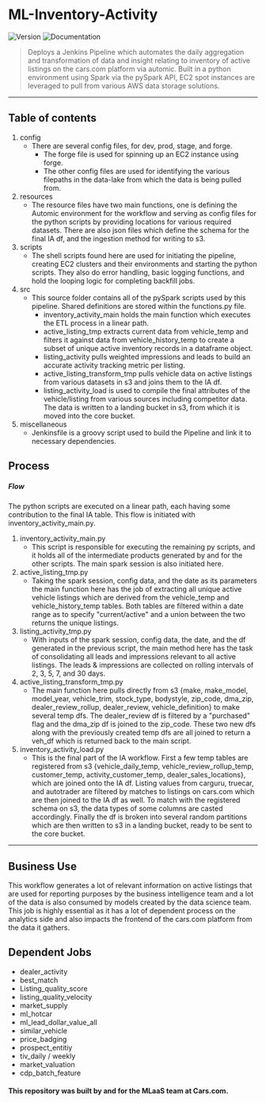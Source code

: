 # **ML-Inventory-Activity**
![Version](https://img.shields.io/badge/Version-1.1.1-brightgreen.svg) ![Documentation](https://img.shields.io/badge/Documentation-Ready-brightgreen.svg)

> Deploys a Jenkins Pipeline which automates the daily aggregation and transformation of data and insight relating to inventory of active listings on the cars.com platform via automic. Built in a python environment using Spark via the pySpark API, EC2 spot instances are leveraged to pull from various AWS data storage solutions.
---

## Table of contents
1. config
    - There are several config files, for dev, prod, stage, and forge. 
        - The forge file is used for spinning up an EC2 instance using forge.
        - The other config files are used for identifying the various filepaths in the data-lake from which the data is being pulled from.
2. resources
    - The resource files have two main functions, one is defining the Automic environment for the workflow and serving as config files for the python scripts by providing locations for various required datasets. There are also json files which define the schema for the final IA df, and the ingestion method for writing to s3. 
3. scripts
    - The shell scripts found here are used for initiating the pipeline, creating EC2 clusters and their environments and starting the python scripts. They also do error handling, basic logging functions, and hold the looping logic for completing backfill jobs.
4. src
    - This source folder contains all of the pySpark scripts used by this pipeline. Shared definitions are stored within the functions.py file.
        - inventory_activity_main holds the main function which executes the ETL process in a linear path.
        - active_listing_tmp extracts current data from vehicle_temp and filters it against data from vehicle_history_temp to create a subset of unique active inventory records in a dataframe object.
        - listing_activity pulls weighted impressions and leads to build an accurate activity tracking metric per listing.
        - active_listing_transform_tmp pulls vehicle data on active listings from various datasets in s3 and joins them to the IA df. 
        - listing_activity_load is used to compile the final attributes of the vehicle/listing from various sources including competitor data. The data is written to a landing bucket in s3, from which it is moved into the core bucket. 
5. miscellaneous
    - Jenkinsfile is a groovy script used to build the Pipeline and link it to necessary dependencies. 

## Process

##### Flow

The python scripts are executed on a linear path, each having some contribution to the final IA table. This flow is initiated with inventory_activity_main.py. 
1. inventory_activity_main.py
    - This script is responsible for executing the remaining py scripts, and it holds all of the intermediate products generated by and for the other scripts. The main spark session is also initiated here. 
2. active_listing_tmp.py
    - Taking the spark session, config data, and the date as its parameters the main function here has the job of extracting all unique active vehicle listings which are derived from the vehicle_temp and vehicle_history_temp tables. Both tables are filtered within a date range as to specify "current/active" and a union between the two returns the unique listings. 
3. listing_activity_tmp.py
    - With inputs of the spark session, config data, the date, and the df generated in the previous script, the main method here has the task of consolidating all leads and impressions relevant to all active listings. The leads & impressions are collected on rolling intervals of 2, 3, 5, 7, and 30 days.
4. active_listing_transform_tmp.py
    - The main function here pulls directly from s3 {make, make_model, model_year, vehicle_trim, stock_type, bodystyle, zip_code, dma_zip, dealer_review_rollup, dealer_review, vehicle_definition} to make several temp dfs. The dealer_review df is filtered by a "purchased" flag and the dma_zip df is joined to the zip_code. These two new dfs along with the previously created temp dfs are all joined to return a veh_df which is returned back to the main script.
5. inventory_activity_load.py
    - This is the final part of the IA workflow. First a few temp tables are registered from s3 {vehicle_daily_temp, vehicle_review_rollup_temp, customer_temp, activity_customer_temp, dealer_sales_locations}, which are joined onto the IA df. Listing values from carguru, truecar, and autotrader are filtered by matches to listings on cars.com which are then joined to the IA df as well. To match with the registered schema on s3, the data types of some columns are casted accordingly. Finally the df is broken into several random partitions which are then written to s3 in a landing bucket, ready to be sent to the core bucket. 


---

## Business Use

This workflow generates a lot of relevant information on active listings that are used for reporting purposes by the business intelligence team and a lot of the data is also consumed by models created by the data science team. This job is highly essential as it has a lot of dependent process on the analytics side and also impacts the frontend of the cars.com platform from the data it gathers. 


## Dependent Jobs

- dealer_activity
- best_match
- Listing_quality_score
- listing_quality_velocity
- market_supply
- ml_hotcar
- ml_lead_dollar_value_all
- similar_vehicle
- price_badging
- prospect_entitiy
- tiv_daily / weekly
- market_valuation
- cdp_batch_feature

#### This repository was built by and for the MLaaS team at Cars.com. 
